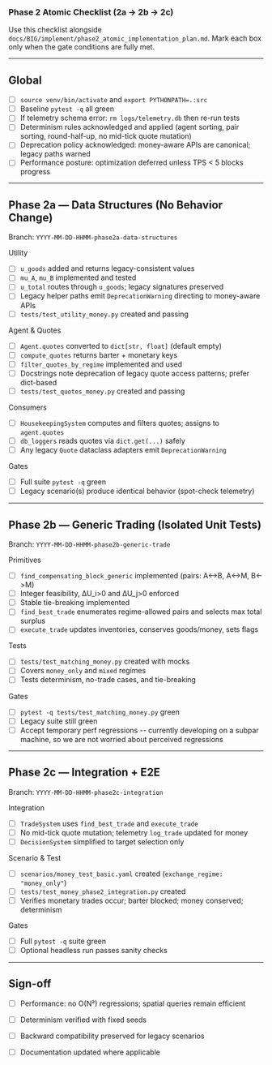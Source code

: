 ### Phase 2 Atomic Checklist (2a → 2b → 2c)

Use this checklist alongside `docs/BIG/implement/phase2_atomic_implementation_plan.md`.
Mark each box only when the gate conditions are fully met.

---

## Global

- [ ] `source venv/bin/activate` and `export PYTHONPATH=.:src`
- [ ] Baseline `pytest -q` all green
- [ ] If telemetry schema error: `rm logs/telemetry.db` then re-run tests
- [ ] Determinism rules acknowledged and applied (agent sorting, pair sorting, round-half-up, no mid-tick quote mutation)
- [ ] Deprecation policy acknowledged: money-aware APIs are canonical; legacy paths warned
- [ ] Performance posture: optimization deferred unless TPS < 5 blocks progress

---

## Phase 2a — Data Structures (No Behavior Change)

Branch: `YYYY-MM-DD-HHMM-phase2a-data-structures`

Utility
- [ ] `u_goods` added and returns legacy-consistent values
- [ ] `mu_A`, `mu_B` implemented and tested
- [ ] `u_total` routes through `u_goods`; legacy signatures preserved
- [ ] Legacy helper paths emit `DeprecationWarning` directing to money-aware APIs
- [ ] `tests/test_utility_money.py` created and passing

Agent & Quotes
- [ ] `Agent.quotes` converted to `dict[str, float]` (default empty)
- [ ] `compute_quotes` returns barter + monetary keys
- [ ] `filter_quotes_by_regime` implemented and used
- [ ] Docstrings note deprecation of legacy quote access patterns; prefer dict-based
- [ ] `tests/test_quotes_money.py` created and passing

Consumers
- [ ] `HousekeepingSystem` computes and filters quotes; assigns to `agent.quotes`
- [ ] `db_loggers` reads quotes via `dict.get(...)` safely
- [ ] Any legacy `Quote` dataclass adapters emit `DeprecationWarning`

Gates
- [ ] Full suite `pytest -q` green
- [ ] Legacy scenario(s) produce identical behavior (spot-check telemetry)

---

## Phase 2b — Generic Trading (Isolated Unit Tests)

Branch: `YYYY-MM-DD-HHMM-phase2b-generic-trade`

Primitives
- [ ] `find_compensating_block_generic` implemented (pairs: A<->B, A<->M, B<->M)
- [ ] Integer feasibility, ΔU_i>0 and ΔU_j>0 enforced
- [ ] Stable tie-breaking implemented
- [ ] `find_best_trade` enumerates regime-allowed pairs and selects max total surplus
- [ ] `execute_trade` updates inventories, conserves goods/money, sets flags

Tests
- [ ] `tests/test_matching_money.py` created with mocks
- [ ] Covers `money_only` and `mixed` regimes
- [ ] Tests determinism, no-trade cases, and tie-breaking

Gates
- [ ] `pytest -q tests/test_matching_money.py` green
- [ ] Legacy suite still green
- [ ] Accept temporary perf regressions -- currently developing on a subpar machine, so we are not worried about perceived regressions

---

## Phase 2c — Integration + E2E

Branch: `YYYY-MM-DD-HHMM-phase2c-integration`

Integration
- [ ] `TradeSystem` uses `find_best_trade` and `execute_trade`
- [ ] No mid-tick quote mutation; telemetry `log_trade` updated for money
- [ ] `DecisionSystem` simplified to target selection only

Scenario & Test
- [ ] `scenarios/money_test_basic.yaml` created (`exchange_regime: "money_only"`)
- [ ] `tests/test_money_phase2_integration.py` created
- [ ] Verifies monetary trades occur; barter blocked; money conserved; determinism

Gates
- [ ] Full `pytest -q` suite green
- [ ] Optional headless run passes sanity checks

---

## Sign-off

- [ ] Performance: no O(N²) regressions; spatial queries remain efficient
- [ ] Determinism verified with fixed seeds
- [ ] Backward compatibility preserved for legacy scenarios
- [ ] Documentation updated where applicable


